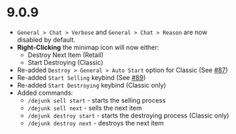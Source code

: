 # 9.0.9

- `General > Chat > Verbose` and `General > Chat > Reason` are now disabled by default.
- **Right-Clicking** the minimap icon will now either:
  - Destroy Next Item (Retail)
  - Start Destroying (Classic)
- Re-added `Destroy > General > Auto Start` option for Classic (See [#87](https://github.com/moody/Dejunk/issues/87))
- Re-added `Start Selling` keybind (See [#89](https://github.com/moody/Dejunk/issues/89))
- Re-added `Start Destroying` keybind (Classic only)
- Added commands:
  - `/dejunk sell start` - starts the selling process
  - `/dejunk sell next` - sells the next item
  - `/dejunk destroy start` - starts the destroying process (Classic only)
  - `/dejunk destroy next` - destroys the next item
